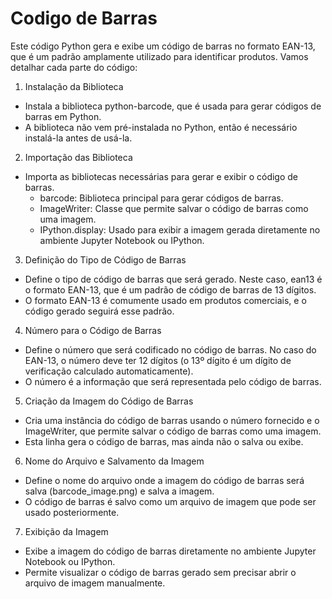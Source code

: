 # Codigo de Barras

Este código Python gera e exibe um código de barras no formato EAN-13, que é um padrão amplamente utilizado para identificar produtos. Vamos detalhar cada parte do código:

1. Instalação da Biblioteca
- Instala a biblioteca python-barcode, que é usada para gerar códigos de barras em Python.
- A biblioteca não vem pré-instalada no Python, então é necessário instalá-la antes de usá-la.

2. Importação das Biblioteca
- Importa as bibliotecas necessárias para gerar e exibir o código de barras.
   * barcode: Biblioteca principal para gerar códigos de barras.
   * ImageWriter: Classe que permite salvar o código de barras como uma imagem.
   * IPython.display: Usado para exibir a imagem gerada diretamente no ambiente Jupyter Notebook ou IPython.

3. Definição do Tipo de Código de Barras
- Define o tipo de código de barras que será gerado. Neste caso, ean13 é o formato EAN-13, que é um padrão de código de barras de 13 dígitos.
- O formato EAN-13 é comumente usado em produtos comerciais, e o código gerado seguirá esse padrão.

4. Número para o Código de Barras
- Define o número que será codificado no código de barras. No caso do EAN-13, o número deve ter 12 dígitos (o 13º dígito é um dígito de verificação calculado automaticamente).
- O número é a informação que será representada pelo código de barras.

5. Criação da Imagem do Código de Barras
- Cria uma instância do código de barras usando o número fornecido e o ImageWriter, que permite salvar o código de barras como uma imagem.
- Esta linha gera o código de barras, mas ainda não o salva ou exibe.

6. Nome do Arquivo e Salvamento da Imagem
- Define o nome do arquivo onde a imagem do código de barras será salva (barcode_image.png) e salva a imagem.
- O código de barras é salvo como um arquivo de imagem que pode ser usado posteriormente.

7. Exibição da Imagem
- Exibe a imagem do código de barras diretamente no ambiente Jupyter Notebook ou IPython.
- Permite visualizar o código de barras gerado sem precisar abrir o arquivo de imagem manualmente.

